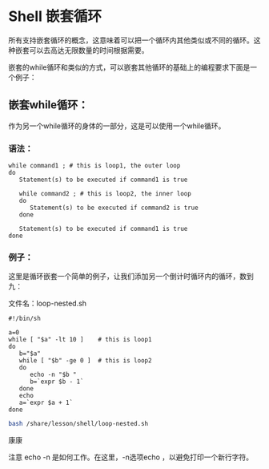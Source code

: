 # Shell 嵌套循环

所有支持嵌套循环的概念，这意味着可以把一个循环内其他类似或不同的循环。这种嵌套可以去高达无限数量的时间根据需要。

嵌套的while循环和类似的方式，可以嵌套其他循环的基础上的编程要求下面是一个例子：

## 	嵌套while循环：

作为另一个while循环的身体的一部分，这是可以使用一个while循环。

### 	语法：

```shell
while command1 ; # this is loop1, the outer loop
do
   Statement(s) to be executed if command1 is true

   while command2 ; # this is loop2, the inner loop
   do
      Statement(s) to be executed if command2 is true
   done

   Statement(s) to be executed if command1 is true
done
```

### 例子：

这里是循环嵌套一个简单的例子，让我们添加另一个倒计时循环内的循环，数到九：

文件名：loop-nested.sh

```shell
#!/bin/sh

a=0
while [ "$a" -lt 10 ]    # this is loop1
do
   b="$a"
   while [ "$b" -ge 0 ]  # this is loop2
   do
      echo -n "$b "
      b=`expr $b - 1`
   done
   echo
   a=`expr $a + 1`
done
```

```bash
bash /share/lesson/shell/loop-nested.sh
```

康康

注意 echo -n 是如何工作。在这里，-n选项echo ，以避免打印一个新行字符。


